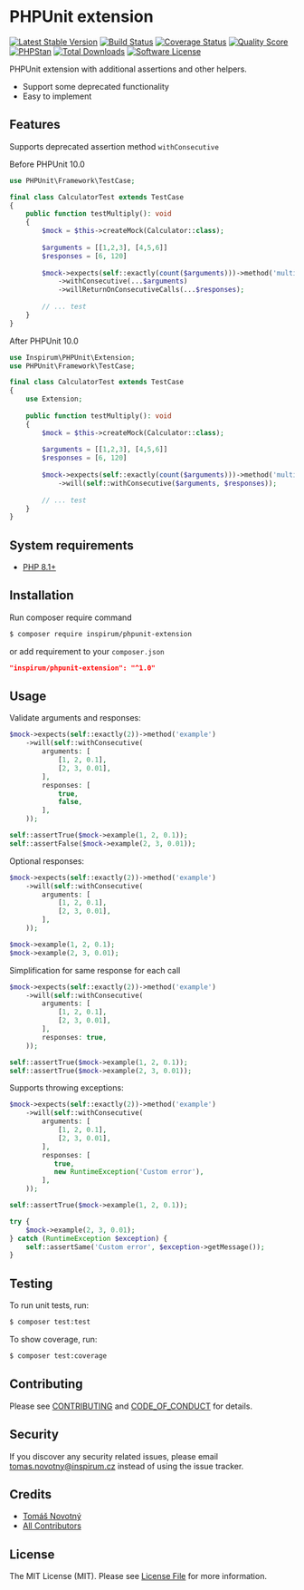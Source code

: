 # PHPUnit extension

[![Latest Stable Version][ico-packagist-stable]][link-packagist-stable]
[![Build Status][ico-workflow]][link-workflow]
[![Coverage Status][ico-scrutinizer]][link-scrutinizer]
[![Quality Score][ico-code-quality]][link-code-quality]
[![PHPStan][ico-phpstan]][link-phpstan]
[![Total Downloads][ico-packagist-download]][link-packagist-download]
[![Software License][ico-license]][link-licence]

PHPUnit extension with additional assertions and other helpers.

- Support some deprecated functionality
- Easy to implement

## Features

Supports deprecated assertion method `withConsecutive`

Before PHPUnit 10.0

```php
use PHPUnit\Framework\TestCase;

final class CalculatorTest extends TestCase
{
    public function testMultiply(): void
    {
        $mock = $this->createMock(Calculator::class);
        
        $arguments = [[1,2,3], [4,5,6]]
        $responses = [6, 120]
        
        $mock->expects(self::exactly(count($arguments)))->method('multiply')
            ->withConsecutive(...$arguments)
            ->willReturnOnConsecutiveCalls(...$responses);
            
        // ... test
    }
}
```

After PHPUnit 10.0

```php
use Inspirum\PHPUnit\Extension;
use PHPUnit\Framework\TestCase;

final class CalculatorTest extends TestCase
{
    use Extension;
    
    public function testMultiply(): void
    {
        $mock = $this->createMock(Calculator::class);
        
        $arguments = [[1,2,3], [4,5,6]]
        $responses = [6, 120]
        
        $mock->expects(self::exactly(count($arguments)))->method('multiply')
            ->will(self::withConsecutive($arguments, $responses));
            
        // ... test
    }
}
```


## System requirements

* [PHP 8.1+](http://php.net/releases/8_1_0.php)

## Installation

Run composer require command
```bash
$ composer require inspirum/phpunit-extension
```
or add requirement to your `composer.json`
```json
"inspirum/phpunit-extension": "^1.0"
```

## Usage

Validate arguments and responses:

```php
$mock->expects(self::exactly(2))->method('example')
    ->will(self::withConsecutive(
        arguments: [
            [1, 2, 0.1],
            [2, 3, 0.01],
        ], 
        responses: [
            true,
            false,
        ],
    ));

self::assertTrue($mock->example(1, 2, 0.1));
self::assertFalse($mock->example(2, 3, 0.01));
```

Optional responses:

```php
$mock->expects(self::exactly(2))->method('example')
    ->will(self::withConsecutive(
        arguments: [
            [1, 2, 0.1],
            [2, 3, 0.01],
        ], 
    ));

$mock->example(1, 2, 0.1);
$mock->example(2, 3, 0.01);
```

Simplification for same response for each call

```php
$mock->expects(self::exactly(2))->method('example')
    ->will(self::withConsecutive(
        arguments: [
            [1, 2, 0.1],
            [2, 3, 0.01],
        ], 
        responses: true,
    ));

self::assertTrue($mock->example(1, 2, 0.1));
self::assertTrue($mock->example(2, 3, 0.01));
```

Supports throwing exceptions:

```php
$mock->expects(self::exactly(2))->method('example')
    ->will(self::withConsecutive(
        arguments: [
            [1, 2, 0.1],
            [2, 3, 0.01],
        ], 
        responses: [
           true,
           new RuntimeException('Custom error'),
        ],
    ));

self::assertTrue($mock->example(1, 2, 0.1));

try {
    $mock->example(2, 3, 0.01);
} catch (RuntimeException $exception) {
    self::assertSame('Custom error', $exception->getMessage());
}
```

## Testing

To run unit tests, run:

```bash
$ composer test:test
```

To show coverage, run:

```bash
$ composer test:coverage
```


## Contributing

Please see [CONTRIBUTING][link-contributing] and [CODE_OF_CONDUCT][link-code-of-conduct] for details.


## Security

If you discover any security related issues, please email tomas.novotny@inspirum.cz instead of using the issue tracker.


## Credits

- [Tomáš Novotný](https://github.com/tomas-novotny)
- [All Contributors][link-contributors]


## License

The MIT License (MIT). Please see [License File][link-licence] for more information.


[ico-license]:              https://img.shields.io/github/license/inspirum/phpunit-extension.svg?style=flat-square&colorB=blue
[ico-workflow]:             https://img.shields.io/github/actions/workflow/status/inspirum/phpunit-extension/master.yml?branch=master&style=flat-square
[ico-scrutinizer]:          https://img.shields.io/scrutinizer/coverage/g/inspirum/phpunit-extension/master.svg?style=flat-square
[ico-code-quality]:         https://img.shields.io/scrutinizer/g/inspirum/phpunit-extension.svg?style=flat-square
[ico-packagist-stable]:     https://img.shields.io/packagist/v/inspirum/phpunit-extension.svg?style=flat-square&colorB=blue
[ico-packagist-download]:   https://img.shields.io/packagist/dt/inspirum/phpunit-extension.svg?style=flat-square&colorB=blue
[ico-phpstan]:              https://img.shields.io/badge/style-level%209-brightgreen.svg?style=flat-square&label=phpstan

[link-author]:              https://github.com/inspirum
[link-contributors]:        https://github.com/inspirum/phpunit-extension/contributors
[link-licence]:             ./LICENSE.md
[link-changelog]:           ./CHANGELOG.md
[link-contributing]:        ./docs/CONTRIBUTING.md
[link-code-of-conduct]:     ./docs/CODE_OF_CONDUCT.md
[link-workflow]:            https://github.com/inspirum/phpunit-extension/actions
[link-scrutinizer]:         https://scrutinizer-ci.com/g/inspirum/phpunit-extension/code-structure
[link-code-quality]:        https://scrutinizer-ci.com/g/inspirum/phpunit-extension
[link-packagist-stable]:    https://packagist.org/packages/inspirum/phpunit-extension
[link-packagist-download]:  https://packagist.org/packages/inspirum/phpunit-extension/stats
[link-phpstan]:             https://github.com/phpstan/phpstan
